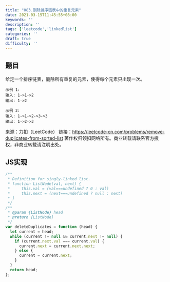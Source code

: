 ```yaml
---
title: "083.删除排序链表中的重复元素"
date: 2021-03-15T11:45:55+08:00
keywords: ''
description: ''
tags: ['leetcode','linkedlist']
categories: ''
draft: true
difficulty: ''
---
```


## 题目

给定一个排序链表，删除所有重复的元素，使得每个元素只出现一次。

```
示例 1:
输入: 1->1->2
输出: 1->2

示例 2:
输入: 1->1->2->3->3
输出: 1->2->3
```

来源：力扣（LeetCode）
链接：https://leetcode-cn.com/problems/remove-duplicates-from-sorted-list
著作权归领扣网络所有。商业转载请联系官方授权，非商业转载请注明出处。


## JS实现

```javascript
/**
 * Definition for singly-linked list.
 * function ListNode(val, next) {
 *     this.val = (val===undefined ? 0 : val)
 *     this.next = (next===undefined ? null : next)
 * }
 */
/**
 * @param {ListNode} head
 * @return {ListNode}
 */
var deleteDuplicates = function (head) {
  let current = head;
  while (current != null && current.next != null) {
    if (current.next.val === current.val) {
      current.next = current.next.next;
    } else {
      current = current.next;
    }
  }
  return head;
};
```
